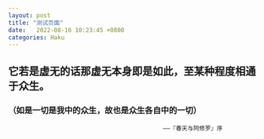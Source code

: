 ```yaml
---
layout: post
title: "测试页面"
date:   2022-08-16 10:23:45 +0800
categories: Haku
---
```


## 它若是虚无的话那虚无本身即是如此，至某种程度相通于众生。
### （如是一切是我中的众生，故也是众生各自中的一切）

                                                ——『春天与阿修罗』序